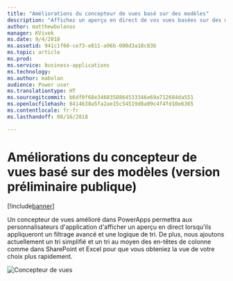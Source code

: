```yaml
---
title: "Améliorations du concepteur de vues basé sur des modèles"
description: "Affichez un aperçu en direct de vos vues basées sur des modèles lorsque vous les modifiez"
author: matthewbolanos
manager: KVivek
ms.date: 9/4/2018
ms.assetid: 941c1f60-ce73-e811-a96b-000d3a18c83b
ms.topic: article
ms.prod: 
ms.service: business-applications
ms.technology: 
ms.author: mabolan
audience: Power user
ms.translationtype: HT
ms.sourcegitcommit: b6df0f68e3460358864533346e69a712684da551
ms.openlocfilehash: 8414638a5fa2ae15c54519d8a09c4f4fd10e6365
ms.contentlocale: fr-fr
ms.lasthandoff: 08/16/2018

---
```

# <a name="model-driven-view-designer-enhancements-public-preview"></a>Améliorations du concepteur de vues basé sur des modèles (version préliminaire publique)


[!include[banner](../../includes/banner.md)]

Un concepteur de vues amélioré dans PowerApps permettra aux personnalisateurs d'application d'afficher un aperçu en direct lorsqu'ils appliqueront un filtrage avancé et une logique de tri. De plus, nous ajoutons actuellement un tri simplifié et un tri au moyen des en-têtes de colonne comme dans SharePoint et Excel pour que vous obteniez la vue de votre choix plus rapidement.

![Concepteur de vues](media/viewDesigner.png  "Concepteur de vues")


